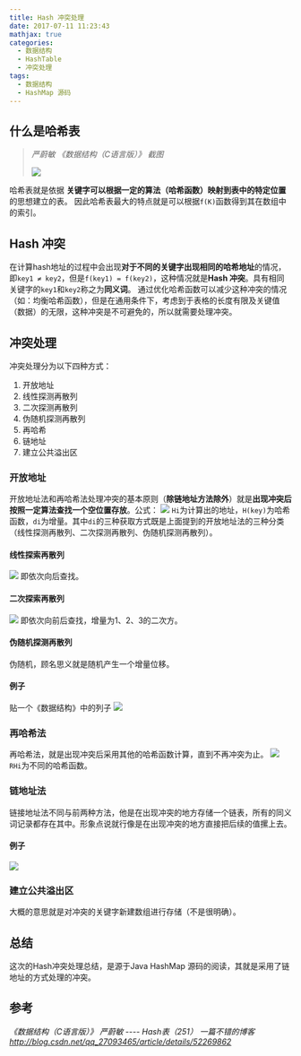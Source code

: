 ```yaml
---
title: Hash 冲突处理
date: 2017-07-11 11:23:43
mathjax: true
categories:
  - 数据结构
  - HashTable
  - 冲突处理
tags:
  - 数据结构
  - HashMap 源码
---
```


## 什么是哈希表

> *严蔚敏 《数据结构（C语言版）》 截图*
>
>![](http://idiary.oss-cn-zhangjiakou.aliyuncs.com/images/20170711--Hash-%E5%86%B2%E7%AA%81%E5%A4%84%E7%90%86/hash-0.png?x-oss-process=image/resize,m_lfit,w_800,limit_0/auto-orient,0/quality,q_50)

哈希表就是依据 **关键字可以根据一定的算法（哈希函数）映射到表中的特定位置** 的思想建立的表。
因此哈希表最大的特点就是可以根据`f(K)`函数得到其在数组中的索引。

## Hash 冲突
在计算hash地址的过程中会出现**对于不同的关键字出现相同的哈希地址**的情况，即`key1 ≠ key2`，但是`f(key1) = f(key2)`，这种情况就是**Hash 冲突**。具有相同关键字的`key1`和`key2`称之为**同义词**。
通过优化哈希函数可以减少这种冲突的情况（如：均衡哈希函数），但是在通用条件下，考虑到于表格的长度有限及关键值（数据）的无限，这种冲突是不可避免的，所以就需要处理冲突。

<!-- more --> 

## 冲突处理
冲突处理分为以下四种方式：
1. 开放地址
  1. 线性探测再散列
  2. 二次探测再散列
  3. 伪随机探测再散列
2. 再哈希
3. 链地址
4. 建立公共溢出区

### 开放地址
开放地址法和再哈希法处理冲突的基本原则（**除链地址方法除外**）就是**出现冲突后按照一定算法查找一个空位置存放**。公式：
![](http://idiary.oss-cn-zhangjiakou.aliyuncs.com/images/20170711--Hash-%E5%86%B2%E7%AA%81%E5%A4%84%E7%90%86/open-address.png?x-oss-process=image/resize,m_lfit,h_20,limit_0/auto-orient,0/quality,q_50)
`Hi`为计算出的地址，`H(key)`为哈希函数，`di`为增量。其中`di`的三种获取方式既是上面提到的开放地址法的三种分类（线性探测再散列、二次探测再散列、伪随机探测再散列）。

#### 线性探索再散列
![](http://idiary.oss-cn-zhangjiakou.aliyuncs.com/images/20170711--Hash-%E5%86%B2%E7%AA%81%E5%A4%84%E7%90%86/%E7%BA%BF%E6%80%A7%E6%8E%A2%E7%B4%A2.png?x-oss-process=image/resize,m_lfit,h_20,limit_0/auto-orient,0/quality,q_50)
即依次向后查找。
#### 二次探索再散列
![](http://idiary.oss-cn-zhangjiakou.aliyuncs.com/images/20170711--Hash-%E5%86%B2%E7%AA%81%E5%A4%84%E7%90%86/%E4%BA%8C%E6%AC%A1%E6%8E%A2%E7%B4%A2.png?x-oss-process=image/resize,m_lfit,h_20,limit_0/auto-orient,0/quality,q_50)
即依次向前后查找，增量为1、2、3的二次方。
#### 伪随机探测再散列
伪随机，顾名思义就是随机产生一个增量位移。
#### 例子
贴一个《数据结构》中的列子
![](http://idiary.oss-cn-zhangjiakou.aliyuncs.com/images/20170711--Hash-%E5%86%B2%E7%AA%81%E5%A4%84%E7%90%86/example.png?x-oss-process=image/resize,m_lfit,w_800,limit_0/auto-orient,0/quality,q_50)

### 再哈希法
再哈希法，就是出现冲突后采用其他的哈希函数计算，直到不再冲突为止。
![](http://idiary.oss-cn-zhangjiakou.aliyuncs.com/images/20170711--Hash-%E5%86%B2%E7%AA%81%E5%A4%84%E7%90%86/rehash.png?x-oss-process=image/resize,m_lfit,h_20,limit_0/auto-orient,0/quality,q_50)
`RHi`为不同的哈希函数。

### 链地址法
链接地址法不同与前两种方法，他是在出现冲突的地方存储一个链表，所有的同义词记录都存在其中。形象点说就行像是在出现冲突的地方直接把后续的值摞上去。

#### 例子
![](http://idiary.oss-cn-zhangjiakou.aliyuncs.com/images/20170711--Hash-%E5%86%B2%E7%AA%81%E5%A4%84%E7%90%86/link.png?x-oss-process=image/resize,m_lfit,w_800,limit_0/auto-orient,0/quality,q_50)

### 建立公共溢出区
大概的意思就是对冲突的关键字新建数组进行存储（不是很明确）。


## 总结
这次的Hash冲突处理总结，是源于Java HashMap 源码的阅读，其就是采用了链地址的方式处理的冲突。

## 参考
*《数据结构（C语言版）》 严蔚敏 ---- Hash表（251）*
*一篇不错的博客 http://blog.csdn.net/qq_27093465/article/details/52269862*